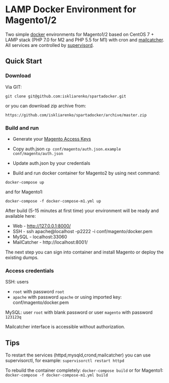 # LAMP Docker Environment for Magento1/2
Two simple [docker](https://docs.docker.com/engine/installation/) environments for Magento1/2 based on CentOS 7 + LAMP stack (PHP 7.0 for M2 and PHP 5.5 for M1) with cron and [mailcatcher](https://mailcatcher.me/).
All services are controlled by [supervisord](http://supervisord.org/).

## Quick Start

### Download
Via GIT:
```
git clone git@github.com:iskliarenko/spartadocker.git
```
or you can download zip archive from:
```
https://github.com/iskliarenko/spartadocker/archive/master.zip
```

### Build and run
 - Generate your [Magento Access Keys](http://devdocs.magento.com/guides/v2.0/install-gde/prereq/dev_install.html)
 - Copy auth.json `cp conf/magento/auth.json.example conf/magento/auth.json`

 - Update auth.json by your credentials
 - Build and run docker container for Magento2 by using next command:
```
docker-compose up
```
and for Magento1:
```
docker-compose -f docker-compose-m1.yml up
```

After build (5-15 minutes at first time) your environment will be ready and available here: 
 - Web - http://127.0.0.1:8000/
 - SSH - ssh apache@localhost -p2222 -i conf/magento/docker.pem
 - MySQL - localhost:33060
 - MailCatcher - http://localhost:8001/

The next step you can sign into container and install Magento or deploy the existing dumps.

### Access credentials
SSH: users
 - `root` with password `root`
 - `apache` with password `apache`
or
using imported key: conf/magento/docker.pem 

MySQL: user `root` with blank password
or
user `magento` with password `123123q`

Mailcatcher interface is accessible without authorization.

## Tips
To restart the services (httpd,mysqld,crond,mailcatcher) you can use supervisorctl, for example: `supervisorctl restart httpd`

To rebuild the container completely: `docker-compose build`
or for Magento1: `docker-compose -f docker-compose-m1.yml build`
